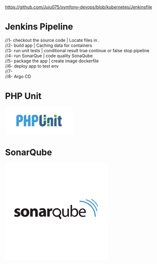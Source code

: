 https://github.com/Juju075/symfony-devops/blob/kubernetes/Jenkinsfile



# Jenkins Pipeline 

//1- checkout the source code  | Locate files in .<br>
//2- build app | Caching data for containers<br>
//3- run unit tests | conditional result true continue or false stop pipeline<br>
//4- run SonarQue | code quality SonaQube<br>
//5- package the app | create image dockerfile<br>
//6- deploy app to test env<br>
//7-<br>
//8- Argo CD<br>

# PHP Unit
<img src="/public/images/1280px-PHPUnit_Logo.svg.png" height="90">

# SonarQube
<img src="/public/images/sonarqube-logo-square-small.png">